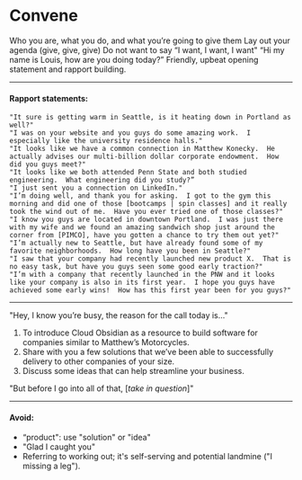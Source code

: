 Convene
=======

Who you are, what you do, and what you’re going to give them
Lay out your agenda (give, give, give)
Do not want to say “I want, I want, I want"
“Hi my name is Louis, how are you doing today?”
Friendly, upbeat opening statement and rapport building.

---

#### Rapport statements:

    "It sure is getting warm in Seattle, is it heating down in Portland as well?"
    "I was on your website and you guys do some amazing work.  I especially like the university residence halls."
    "It looks like we have a common connection in Matthew Konecky.  He actually advises our multi-billion dollar corporate endowment.  How did you guys meet?"
    "It looks like we both attended Penn State and both studied engineering.  What engineering did you study?”
    "I just sent you a connection on LinkedIn."
    "I’m doing well, and thank you for asking.  I got to the gym this morning and did one of those [bootcamps | spin classes] and it really took the wind out of me.  Have you ever tried one of those classes?"
    "I know you guys are located in downtown Portland.  I was just there with my wife and we found an amazing sandwich shop just around the corner from [PIMCO], have you gotten a chance to try them out yet?"
    "I’m actually new to Seattle, but have already found some of my favorite neighborhoods.  How long have you been in Seattle?"
    "I saw that your company had recently launched new product X.  That is no easy task, but have you guys seen some good early traction?"
    "I’m with a company that recently launched in the PNW and it looks like your company is also in its first year.  I hope you guys have achieved some early wins!  How has this first year been for you guys?"

---

"Hey, I know you’re busy, the reason for the call today is…"

1. To introduce Cloud Obsidian as a resource to build software for companies similar to Matthew’s Motorcycles.
2. Share with you a few solutions that we’ve been able to successfully delivery to other companies of your size.
3. Discuss some ideas that can help streamline your business.

"But before I go into all of that, [_take in question_]"

---

#### Avoid:

* “product": use "solution" or "idea"
* "Glad I caught you"
* Referring to working out; it's self-serving and potential landmine ("I missing a leg").
